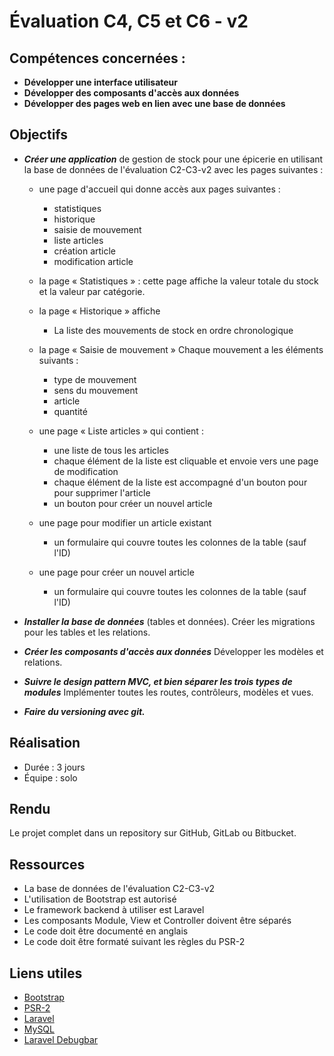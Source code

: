 # Évaluation C4, C5 et C6 - v2

## Compétences concernées :

- **Développer une interface utilisateur**
- **Développer des composants d'accès aux données**
- **Développer des pages web en lien avec une base de données**

## Objectifs

- **_Créer une application_** de gestion de stock pour une épicerie en
  utilisant la base de données de l'évaluation C2-C3-v2 avec les pages
  suivantes :

	- une page d'accueil qui donne accès aux pages suivantes :
        - statistiques
        - historique
        - saisie de mouvement
        - liste articles
        - création article
        - modification article

    - la page « Statistiques » :
        cette page affiche la valeur totale du stock et la valeur par
        catégorie.

    - la page « Historique » affiche
        - La liste des mouvements de stock en ordre chronologique

    - la page « Saisie de mouvement »
        Chaque mouvement a les éléments suivants :
        - type de mouvement
        - sens du mouvement
        - article
        - quantité

    - une page « Liste articles » qui contient :
        - une liste de tous les articles
        - chaque élément de la liste est cliquable et envoie vers une page
          de modification
        - chaque élément de la liste est accompagné d'un bouton pour
          pour supprimer l'article
        - un bouton pour créer un nouvel article

    - une page pour modifier un article existant
        - un formulaire qui couvre toutes les colonnes de la table (sauf
          l'ID)

    - une page pour créer un nouvel article
        - un formulaire qui couvre toutes les colonnes de la table (sauf
          l'ID)

- **_Installer la base de données_** (tables et données).
	Créer les migrations pour les tables et les relations.

- **_Créer les composants d'accès aux données_**
    Développer les modèles et relations.

- **_Suivre le design pattern MVC, et bien séparer les trois types de modules_**
    Implémenter toutes les routes, contrôleurs, modèles et vues.
    
- **_Faire du versioning avec git._**

## Réalisation

- Durée : 3 jours
- Équipe : solo

## Rendu

Le projet complet dans un repository sur GitHub, GitLab ou Bitbucket.

## Ressources

- La base de données de l'évaluation C2-C3-v2
- L'utilisation de Bootstrap est autorisé
- Le framework backend à utiliser est Laravel
- Les composants Module, View et Controller doivent être séparés
- Le code doit être documenté en anglais
- Le code doit être formaté suivant les règles du PSR-2

## Liens utiles

- [Bootstrap](https://getbootstrap.com/)
- [PSR-2](https://www.php-fig.org/psr/psr-2/)
- [Laravel](https://laravel.com/)
- [MySQL](https://www.mysql.com/)
- [Laravel Debugbar](https://github.com/barryvdh/laravel-debugbar)
